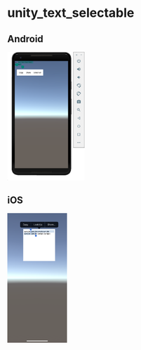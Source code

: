 # unity_text_selectable

## Android
<img src="./screenshot_Android.png" width="35%">

## iOS
<img src="./screenshot_iOS.png" width="27%">
